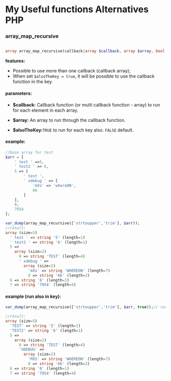 # My Useful functions Alternatives PHP

### [](#array_map_recursive) array_map_recursive

```php

array array_map_recursive(callback|array $callback, array $array, bool $alsoTheKey=false)
```

**features:**

- Possible to use more than one callback (callback array);
- When set `$alsoTheKey = true`, it will be possible to use the callback function in the key.


#### parameters:
- **$callback:** Callback function (or multi callback function - array) to run for each element in each array.

- **$array:** An array to run through the callback function.

- **$alsoTheKey:**`TRUE` to run for each key also. `FALSE` default.

#### example:
```php
//base array for test
$arr = [
	' test ' =>5,
	' test2 ' => 6,
	5 => [
		' test ',
		' xdebug ' => [
			'mXs' => 'whereON',
			66
		]
	],
	8,
	7954
];
```

```php
var_dump(array_map_recursive(['strtoupper','trim'], $arr));
//result:
array (size=5)
  ' test ' => string '5' (length=1)
  ' test2 ' => string '6' (length=1)
  5 => 
    array (size=2)
      0 => string 'TEST' (length=4)
      ' xdebug ' => 
        array (size=2)
          'mXs' => string 'WHEREON' (length=7)
          0 => string '66' (length=2)
  6 => string '8' (length=1)
  7 => string '7954' (length=4)
```

#### example (run also in key):
```php
var_dump(array_map_recursive(['strtoupper','trim'], $arr, true));// run also in key

//result:
array (size=5)
  'TEST' => string '5' (length=1)
  'TEST2' => string '6' (length=1)
  5 => 
    array (size=2)
      0 => string 'TEST' (length=4)
      'XDEBUG' => 
        array (size=2)
          'MXS' => string 'WHEREON' (length=7)
          0 => string '66' (length=2)
  6 => string '8' (length=1)
  7 => string '7954' (length=4)
  ```
